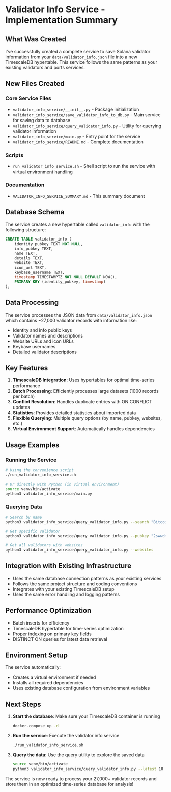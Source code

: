 # Validator Info Service - Implementation Summary

## What Was Created

I've successfully created a complete service to save Solana validator information from your `data/validator_info.json` file into a new TimescaleDB hypertable. This service follows the same patterns as your existing validators and ports services.

## New Files Created

### Core Service Files

- `validator_info_service/__init__.py` - Package initialization
- `validator_info_service/save_validator_info_to_db.py` - Main service for saving data to database
- `validator_info_service/query_validator_info.py` - Utility for querying validator information
- `validator_info_service/main.py` - Entry point for the service
- `validator_info_service/README.md` - Complete documentation

### Scripts

- `run_validator_info_service.sh` - Shell script to run the service with virtual environment handling

### Documentation

- `VALIDATOR_INFO_SERVICE_SUMMARY.md` - This summary document

## Database Schema

The service creates a new hypertable called `validator_info` with the following structure:

```sql
CREATE TABLE validator_info (
    identity_pubkey TEXT NOT NULL,
    info_pubkey TEXT,
    name TEXT,
    details TEXT,
    website TEXT,
    icon_url TEXT,
    keybase_username TEXT,
    timestamp TIMESTAMPTZ NOT NULL DEFAULT NOW(),
    PRIMARY KEY (identity_pubkey, timestamp)
);
```

## Data Processing

The service processes the JSON data from `data/validator_info.json` which contains ~27,000 validator records with information like:

- Identity and info public keys
- Validator names and descriptions
- Website URLs and icon URLs
- Keybase usernames
- Detailed validator descriptions

## Key Features

1. **TimescaleDB Integration**: Uses hypertables for optimal time-series performance
2. **Batch Processing**: Efficiently processes large datasets (1000 records per batch)
3. **Conflict Resolution**: Handles duplicate entries with ON CONFLICT updates
4. **Statistics**: Provides detailed statistics about imported data
5. **Flexible Querying**: Multiple query options (by name, pubkey, websites, etc.)
6. **Virtual Environment Support**: Automatically handles dependencies

## Usage Examples

### Running the Service

```bash
# Using the convenience script
./run_validator_info_service.sh

# Or directly with Python (in virtual environment)
source venv/bin/activate
python3 validator_info_service/main.py
```

### Querying Data

```bash
# Search by name
python3 validator_info_service/query_validator_info.py --search "Bitcoin"

# Get specific validator
python3 validator_info_service/query_validator_info.py --pubkey "2swwdmPFEPFUJ38nJbJJBA9kKooJzaeUZBJ9o1mYHepc"

# Get all validators with websites
python3 validator_info_service/query_validator_info.py --websites
```

## Integration with Existing Infrastructure

- Uses the same database connection patterns as your existing services
- Follows the same project structure and coding conventions
- Integrates with your existing TimescaleDB setup
- Uses the same error handling and logging patterns

## Performance Optimization

- Batch inserts for efficiency
- TimescaleDB hypertable for time-series optimization
- Proper indexing on primary key fields
- DISTINCT ON queries for latest data retrieval

## Environment Setup

The service automatically:

- Creates a virtual environment if needed
- Installs all required dependencies
- Uses existing database configuration from environment variables

## Next Steps

1. **Start the database**: Make sure your TimescaleDB container is running

   ```bash
   docker-compose up -d
   ```

2. **Run the service**: Execute the validator info service

   ```bash
   ./run_validator_info_service.sh
   ```

3. **Query the data**: Use the query utility to explore the saved data
   ```bash
   source venv/bin/activate
   python3 validator_info_service/query_validator_info.py --latest 10
   ```

The service is now ready to process your 27,000+ validator records and store them in an optimized time-series database for analysis!
